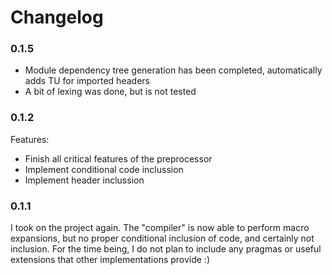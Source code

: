 # Changelog

### 0.1.5
 - Module dependency tree generation has been completed, automatically adds TU for imported headers
 - A bit of lexing was done, but is not tested

### 0.1.2
Features:
 - Finish all critical features of the preprocessor
 - Implement conditional code inclussion
 - Implement header inclussion

### 0.1.1
I took on the project again. The "compiler" is now able to perform macro expansions, but no proper conditional inclusion of code, and certainly not inclusion. For the time being, I do not plan to include any pragmas or useful extensions that other implementations provide :)
